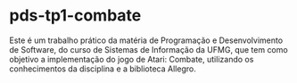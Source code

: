# pds-tp1-combate
Este é um trabalho prático da matéria de Programação e Desenvolvimento de Software, do curso de Sistemas de Informação da UFMG, que tem como objetivo a implementação do jogo de Atari: Combate, utilizando os conhecimentos da disciplina e a biblioteca Allegro.
